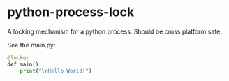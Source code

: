 # python-process-lock
A locking mechanism for a python process. Should be cross platform safe.


See the main.py:

```python
@locker
def main():
    print("\nHello World!")
```
